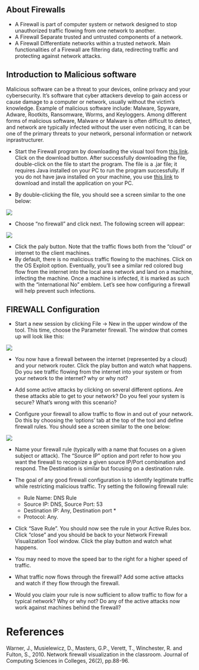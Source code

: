 ## About Firewalls

* A  Firewall is part of computer system or network designed to stop unauthorized traffic flowing from one network to another. 
* A  Firewall Separate trusted and untrusted components of a network.
* A  Firewall Differentiate networks within a trusted network.
Main functionalities of a Firewall are filtering data, redirecting traffic and protecting against network attacks.

## Introduction to Malicious software
Malicious software can be a threat to your devices, online privacy and your cybersecurity. It’s software that cyber attackers develop to gain access or cause damage to a computer or network, usually without the victim’s knowledge. Example of malicious software include: Malware, Spyware, Adware, Rootkits, Ransomware, Worms, and Keyloggers. Among different forms of malicious software, Malware or Malware is often difficult to detect, and network are typically infected without the user even noticing, it can be one of the primary threats to your network, personal information or network inprastructurer.

* Start the Firewall program by downloading the visual tool from [this link](https://github.com/CS-Outreach-Session/Network-Security-/blob/main/Tools/FirewallVisualizationTool.jar). Click on the download button. After successfully downloading the file, double-click on the file to start the program. The file is a .jar file; it requires Java installed on your PC to run the program successfully. If you do not have java installed on your machine, you use [this link](https://www.java.com/en/download/help/windows_manual_download.html#download) to download and install the application on your PC.

* By double-clicking the file, you should see a screen similar to the one below:

![](https://github.com/CS-Outreach-Session/Network-Security-/blob/main/images/Firewall_P1.PNG)

* Choose “no firewall” and click next.  The following screen will appear:

![](https://github.com/CS-Outreach-Session/Network-Security-/blob/main/images/Firewall_P2.PNG)

* Click the paly button.  Note that the traffic flows both from the “cloud” or internet to the client machines.  
* By default, there is no malicious traffic flowing to the machines.  Click on the OS Exploit option.  Eventually, you’ll see a similar red colored bug flow from the internet into the local area network and land on a machine, infecting the machine.  Once a machine is infected, it is marked as such with the “international No” emblem. Let’s see how configuring a firewall will help prevent such infections.  

## FIREWALL Configuration
* Start a new session by clicking File -> New in the upper window of the tool.  This time, choose the Parameter firewall.  The window that comes up will look like this:

![](https://github.com/CS-Outreach-Session/Network-Security-/blob/main/images/Firewall_P3.PNG)

* You now have a firewall between the internet (represented by a cloud) and your network router.  Click the play button and watch what happens.  Do you see traffic flowing from the internet into your system or from your network to the internet?  why or why not?

* Add some active attacks by clicking on several different options.  Are these attacks able to get to your network?  Do you feel your system is secure?  What’s wrong with this scenario?

* Configure your firewall to allow traffic to flow in and out of your network.  Do this by choosing the ‘options’ tab at the top of the tool and define firewall rules.  You should see a screen similar to the one below: 

![](https://github.com/CS-Outreach-Session/Network-Security-/blob/main/images/Firewall_P4.PNG)

* Name your firewall rule (typically with a name that focuses on a given subject or attack).  The “Source IP” option and port refer to how you want the firewall to recognize a given source IP/Port combination and respond.  The Destination is similar but focusing on a destination rule.  

* The goal of any good firewall configuration is to identify legitimate traffic while restricting malicious traffic.   Try setting the following firewall rule:
	- Rule Name:  DNS Rule
	- Source IP:  DNS,  Source Port: 53
	- Destination IP:  Any,  Destination port *
	- Protocol:  Any.  

* Click “Save Rule”.  You should now see the rule in your Active Rules box.  Click “close” and you should be back to your Network Firewall Visualization Tool window.  Click the play button and watch what happens.  

* You may need to move the speed bar to the right for a higher speed of traffic.

* What traffic now flows through the firewall?  Add some active attacks and watch if they flow through the firewall.

* Would you claim your rule is now sufficient to allow traffic to flow for a typical network?  Why or why not? Do any of the active attacks now work against machines behind the firewall?

# References

Warner, J., Musielewicz, D., Masters, G.P., Verett, T., Winchester, R. and Fulton, S., 2010. Network firewall visualization in the classroom. Journal of Computing Sciences in Colleges, 26(2), pp.88-96.
